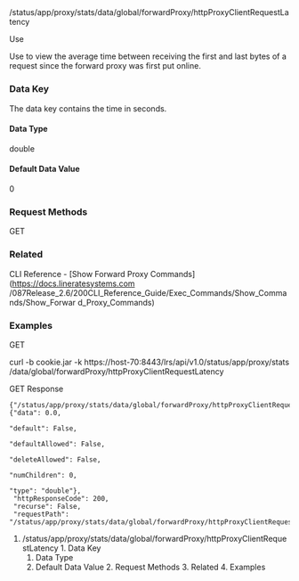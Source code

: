 ##
/status/app/proxy/stats/data/global/forwardProxy/httpProxyClientRequestLatency

Use

Use to view the average time between receiving the first and last bytes of a
request since the forward proxy was first put online.

### Data Key

The data key contains the time in seconds.

#### Data Type

double

#### Default Data Value

0

### Request Methods

GET

### Related

CLI Reference - [Show Forward Proxy Commands](https://docs.lineratesystems.com
/087Release_2.6/200CLI_Reference_Guide/Exec_Commands/Show_Commands/Show_Forwar
d_Proxy_Commands)

### Examples

GET

curl -b cookie.jar -k https://host-70:8443/lrs/api/v1.0/status/app/proxy/stats
/data/global/forwardProxy/httpProxyClientRequestLatency

GET Response

    
    
    {"/status/app/proxy/stats/data/global/forwardProxy/httpProxyClientRequestLatency": {"data": 0.0,
                                                                                         "default": False,
                                                                                         "defaultAllowed": False,
                                                                                         "deleteAllowed": False,
                                                                                         "numChildren": 0,
                                                                                         "type": "double"},
     "httpResponseCode": 200,
     "recurse": False,
     "requestPath": "/status/app/proxy/stats/data/global/forwardProxy/httpProxyClientRequestLatency"}
    

  1. /status/app/proxy/stats/data/global/forwardProxy/httpProxyClientRequestLatency
    1. Data Key
      1. Data Type
      2. Default Data Value
    2. Request Methods
    3. Related
    4. Examples

